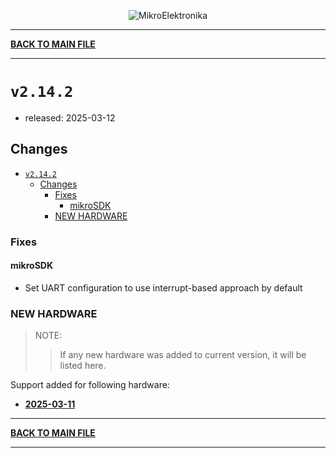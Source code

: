 <p align="center">
  <img src="http://www.mikroe.com/img/designs/beta/logo_small.png?raw=true" alt="MikroElektronika"/>
</p>

---

**[BACK TO MAIN FILE](../../changelog.md)**

---

# `v2.14.2`

+ released: 2025-03-12

## Changes

+ [`v2.14.2`](#v2142)
  + [Changes](#changes)
    + [Fixes](#fixes)
      + [mikroSDK](#mikrosdk)
    + [NEW HARDWARE](#new-hardware)

### Fixes

#### mikroSDK

+ Set UART configuration to use interrupt-based approach by default

### NEW HARDWARE

> NOTE:
>> If any new hardware was added to current version, it will be listed here.

Support added for following hardware:

+ **[2025-03-11](./new_hw/2025-03-11.md)**

---

**[BACK TO MAIN FILE](../../changelog.md)**

---
